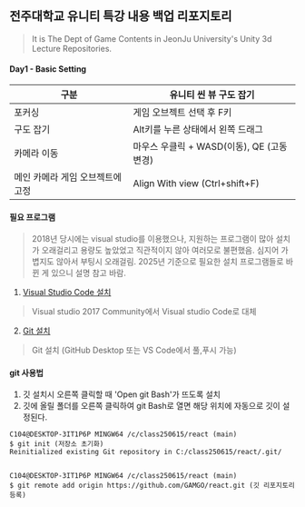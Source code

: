 ## 전주대학교 유니티 특강 내용 백업 리포지토리
> It is The Dept of Game Contents in JeonJu University's Unity 3d Lecture Repositories.

#### Day1 - Basic Setting

|  구분   |유니티 씬 뷰 구도 잡기                                 |
|---------|------------------------------------------------------|
| 포커싱 | 게임 오브젝트 선택 후 F키                              |
|구도 잡기 | Alt키를 누른 상태에서 왼쪽 드래그                     |
| 카메라 이동 | 마우스 우클릭 + WASD(이동), QE (고동변경)          |
|메인 카메라 게임 오브젝트에 고정 | Align With view (Ctrl+shift+F)|

#### 필요 프로그램
>2018년 당시에는 visual studio를 이용했으나, 지원하는 프로그램이 많아 설치가 오래걸리고 용량도 높았었고 직관적이지 않아 여러모로 불편했음. 심지어 가볍지도 않아서 부팅시 오래걸림.
>2025년 기준으로 필요한 설치 프로그램들로 바뀐 게 있으니 설명 참고 바람.

1. [Visual Studio Code 설치](https://code.visualstudio.com/)
> Visual studio 2017 Community에서 Visual studio Code로 대체

2. [Git 설치](https://git-scm.com/)
> Git 설치 (GitHub Desktop 또는 VS Code에서 풀,푸시 가능)

#### git 사용법
1. 깃 설치시 오른쪽 클릭할 때 'Open git Bash'가 뜨도록 설치
2. 깃에 올릴 폴더를 오른쪽 클릭하여 git Bash로 열면 해당 위치에 자동으로 깃이 설정된다.
```
C104@DESKTOP-3IT1P6P MINGW64 /c/class250615/react (main)
$ git init (저장소 초기화)
Reinitialized existing Git repository in C:/class250615/react/.git/


C104@DESKTOP-3IT1P6P MINGW64 /c/class250615/react (main)
$ git remote add origin https://github.com/GAMGO/react.git (깃 리포지토리 등록)

```
